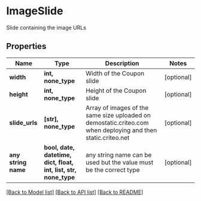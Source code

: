 # ImageSlide

Slide containing the image URLs

## Properties
Name | Type | Description | Notes
------------ | ------------- | ------------- | -------------
**width** | **int, none_type** | Width of the Coupon slide | [optional] 
**height** | **int, none_type** | Height of the Coupon slide | [optional] 
**slide_urls** | **[str], none_type** | Array of images of the same size uploaded on demostatic.criteo.com when deploying and then static.criteo.net | [optional] 
**any string name** | **bool, date, datetime, dict, float, int, list, str, none_type** | any string name can be used but the value must be the correct type | [optional]

[[Back to Model list]](../README.md#documentation-for-models) [[Back to API list]](../README.md#documentation-for-api-endpoints) [[Back to README]](../README.md)


